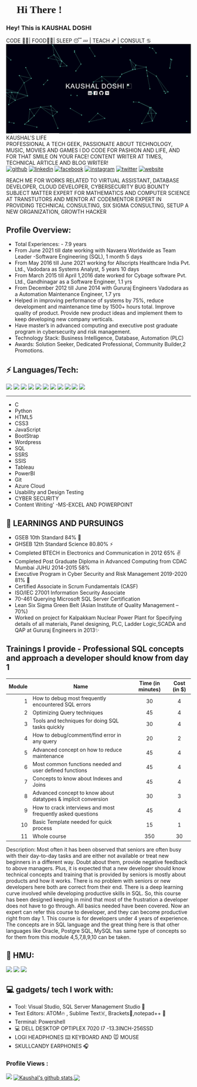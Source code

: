 <h1 style="font-family: 'JetBrains Mono'"> 👋 Hi There ! </h1>
<h3>Hey! This is KAUSHAL DOSHI </h3>

CODE 👨‍💻| FOOD🍟🌭| SLEEP 😴 💤 | TEACH ♐️ | CONSULT ♋️ 
<img src="Capture.JPG">
KAUSHAL'S LIFE <br>
PROFESSIONAL
A TECH GEEK, PASSIONATE ABOUT TECHNOLOGY, MUSIC, MOVIES AND GAMES
I DO CODE FOR PASHION AND LIFE, AND FOR THAT SMILE ON YOUR FACE!
CONTENT WRITER AT TIMES, TECHNICAL ARTICLE AND BLOG WRITER!
<br>
[<img src='https://cdn.jsdelivr.net/npm/simple-icons@3.0.1/icons/github.svg' alt='github' height='40'>](https://github.com/KaushalDoshi)  [<img src='https://cdn.jsdelivr.net/npm/simple-icons@3.0.1/icons/linkedin.svg' alt='linkedin' height='40'>](https://www.linkedin.com/in/kaushal-doshi-b482ab37)  [<img src='https://cdn.jsdelivr.net/npm/simple-icons@3.0.1/icons/facebook.svg' alt='facebook' height='40'>](https://www.facebook.com/kaushaladoshi)  [<img src='https://cdn.jsdelivr.net/npm/simple-icons@3.0.1/icons/instagram.svg' alt='instagram' height='40'>](https://www.instagram.com/kaushaldoshi/)  [<img src='https://cdn.jsdelivr.net/npm/simple-icons@3.0.1/icons/twitter.svg' alt='twitter' height='40'>](https://twitter.com/kaushycreativty)  [<img src='https://cdn.jsdelivr.net/npm/simple-icons@3.0.1/icons/icloud.svg' alt='website' height='40'>](https://www.kd-secure.xyz) 

REACH ME FOR WORKS RELATED TO VIRTUAL ASSISTANT, DATABASE DEVELOPER, CLOUD DEVELOPER, CYBERSECURITY BUG BOUNTY
SUBJECT MATTER EXPERT FOR MATHEMATICS AND COMPUTER SCIENCE AT TRANSTUTORS AND MENTOR AT CODEMENTOR
EXPERT IN PROVIDING TECHNICAL CONSULTING, SIX SIGMA CONSULTING, SETUP A NEW ORGANIZATION, GROWTH HACKER

## Profile Overview:

 - Total Experiences: - 7.9 years
 - From June 2021 till date working with Navaera Worldwide as Team Leader -Software Engineering (SQL), 1 month 5 days
 - From May 2016 till June 2021 working for Allscripts Healthcare India Pvt. Ltd., Vadodara as Systems Analyst, 5 years 10 days
 - From March 2015 till April 1,2016 date worked for Cybage software Pvt. Ltd., Gandhinagar as a Software Engineer, 1.1 yrs
 - From December 2012 till June 2014 with Gururaj Engineers Vadodara as a Automation Maintenance Engineer, 1.7 yrs
 - Helped in improving performance of systems by 75%, reduce development and maintenance time by 1500+ hours total. Improve quality of product. Provide new              product ideas and implement them to keep developing new company verticals.
 - Have master’s in advanced computing and executive post graduate program in cybersecurity and risk management.
 - Technology Stack: Business Intelligence, Database, Automation (PLC)
 - Awards: Solution Seeker, Dedicated Professional, Community Builder,2 Promotions.
 
## ⚡ Languages/Tech:
<p>	
<img src = "https://cdn.iconscout.com/icon/free/png-512/c-programming-569564.png" width="30">
<img src = "https://user-images.githubusercontent.com/42747200/46140125-da084900-c26d-11e8-8ea7-c45ae6306309.png" width="25">
<img src = "https://cdn3.iconfinder.com/data/icons/logos-and-brands-adobe/512/267_Python-512.png" width = "25">
<img src = "https://cdn.iconscout.com/icon/free/png-256/html5-40-1175193.png" width = "25">
<img src = "https://cdn4.iconfinder.com/data/icons/social-media-logos-6/512/121-css3-512.png" width = "25">
<img src = "https://upload.wikimedia.org/wikipedia/commons/thumb/9/99/Unofficial_JavaScript_logo_2.svg/1024px-Unofficial_JavaScript_logo_2.svg.png" width = "25">
<img src = "https://cdn.iconscout.com/icon/free/png-256/bootstrap-226077.png" width = "25">
<img src = "https://cdn3.iconfinder.com/data/icons/social-media-2169/24/social_media_social_media_logo_git-512.png" width = "25">
<img src="https://cdn1.iconfinder.com/data/icons/flat-rounded-icons/48/ico-26-512.png" width="25">
<img src = "https://i2.wp.com/blogs.perficient.com/files/2015/09/Azure-SQL-Database.png?fit=512%2C512&ssl=1" width = "25">
<img src = "https://www.searchpng.com/wp-content/uploads/2019/02/Google-Cloud-Logo-PNG-Image.png" width="28">	
</p>
<hr>

 - C
 - Python 
 - HTML5 
 - CSS3 
 - JavaScript 
 - BootStrap
 - Wordpress
 - SQL
 - SSRS
 - SSIS
 - Tableau
 - PowerBI
 - Git
 - Azure Cloud
 - Usability and Design Testing
 - CYBER SECURITY  
 - Content Writing'
 -MS-EXCEL AND POWERPOINT

##  👀 LEARNINGS AND PURSUINGS

- GSEB 10th Standard 84% 📝
- GHSEB 12th Standard Science 80.80%  ⚡
- Completed BTECH in Electronics and Communication in 2012 65% ✌️
- Completed Post Graduate Diploma in Advanced Computing from CDAC Mumbai JUHU 2014-2015 58% 
- Executive Program in Cyber Security and Risk Management 2019-2020 81% 🏫 
- Certified Associate in Scrum Fundamentals (CASF)
- ISO/IEC 27001 Information Security Associate
- 70-461 Querying Microsoft SQL Server Certification
- Lean Six Sigma Green Belt (Asian Institute of Quality Management – 70%)
- Worked on project for Kalpakkam Nuclear Power Plant for Specifying details of all materials, Panel designing, PLC, Ladder Logic,SCADA and QAP at Gururaj Engineers     in 2013✨ 

## Trainings I provide - Professional SQL concepts and approach a developer should know from day 1 

      
 | Module  | Name                                                            | Time (in minutes)   | Cost (in $) |
 |--------:|-----------------------------------------------------            |:-------------------:|:-----------:|
 | 1       | How to debug most frequently encountered SQL errors             | 30                  | 4           |
 | 2       | Optimizing Query techniques                                     | 45                  | 4           |
 | 3       | Tools and techniques for doing SQL tasks quickly                | 30                  | 4           |
 | 4       | How to debug/comment/find error in any query                    | 20                  | 2           |
 | 5       | Advanced concept on how to reduce maintenance                   | 45                  | 4           |
 | 6       | Most common functions needed and user defined functions         | 45                  | 4           |
 | 7       | Concepts to know about Indexes and Joins                        | 45                  | 4           |
 | 8       | Advanced concept to know about datatypes & implicit conversion  | 30                  | 3           |
 | 9       | How to crack interviews and most frequently asked questions     | 45                  | 4           |
 | 10      | Basic Template needed for quick process                         | 15                  | 1           |
 | 11      | Whole course                                                    | 350                 | 30          |
 
 Description: Most often it has been observed that seniors are often busy with their day-to-day tasks and are either not available or treat new                                     beginners in a different way. Doubt about them, provide negative feedback to above managers. Plus, it is expected that a new developer should know                     technical concepts and training that is provided by seniors is mostly about products and how it works. There is no problem with seniors or                             new developers here both are correct from their end. There is a deep learning curve involved while developing productive skills in SQL. So, this course               has been designed keeping in mind that most of the frustration a developer does not have to go through. All basics needed have been covered. Now an                   expert can refer this course to developer, and they can become productive right from day 1. This course is for developers under 4 years of experience.                 The concepts are in SQL language and the great thing here is that other languages like Oracle, Postgre SQL, MySQL has same type of concepts so for                     them from this module 4,5,7,8,9,10 can be taken.

##  💬 HMU:

 <a href="https://www.linkedin.com/in/kaushal-doshi-b482ab37//"><img src="https://img.shields.io/badge/IN---KAUSHAL%20DOSHI-blue"></a> 
 <a href="https://twitter.com/kaushycreativty"><img src="https://img.shields.io/twitter/url?style=social&url=https%3A%2F%2Ftwitter.com%2Fkaushycreativty"></a> 
 <a href="mailto:doshikaushal007@gmail.com"><img src="https://img.shields.io/badge/GMAIL-doshikaushal007%40gmail.com-red"></a>


##  💻 gadgets/ tech I work with:

 - Tool: Visual Studio, SQL Server Management Studio 🤖
 - Text Editors: ATOM🔥 , Sublime Text☠️, Brackets🤡,notepad++ 📝  
 - Terminal: Powershell
 - 💻 DELL DESKTOP OPTIPLEX 7020 I7 -13.3INCH-256SSD
 - LOGI HEADPHONES ⌨️ KEYBOARD AND 🐭 MOUSE
 - SKULLCANDY EARPHONES 🎧 

 ### Profile Views :<br>
 
  <img src="https://profile-counter.glitch.me/KaushalDoshi/count.svg" />
<a href="https://github.com/KaushalDoshi/github-readme-stats">
  <img align="center" src="https://github-readme-stats.anuraghazra1.vercel.app/api?username=KaushalDoshi&show_icons=true&include_all_commits=true&theme=material-palenight" alt="Kaushal's github stats" />
</a>
<a href="https://github.com/KaushalDoshi/github-readme-stats">
  
  <img align="center" src="https://github-readme-stats.anuraghazra1.vercel.app/api/top-langs/?username=KaushalDoshi&layout=compact&theme=material-palenight" />
</a>
